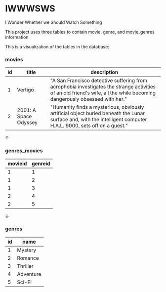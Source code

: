 # IWWWSWS
I Wonder Whether we Should Watch Something

This project uses three tables to contain movie, genre, and movie_genres information.

This is a visualization of the tables in the database:

### movies
id | title | description
--- | --- | ---
1 | Vertigo | "A San Francisco detective suffering from acrophobia investigates the strange activities of an old friend's wife, all the while becoming dangerously obsessed with her."
2 | 2001: A Space Odyssey | "Humanity finds a mysterious, obviously artificial object buried beneath the Lunar surface and, with the intelligent computer H.A.L. 9000, sets off on a quest."

↑
### genres_movies
movieid | genreid
--- | ---
1 | 1
1 | 2
1 | 3
2 | 4
2 | 5

↓
### genres
id | name
--- | ---
1 | Mystery
2 | Romance
3 | Thriller
4 | Adventure
5 | Sci-Fi




